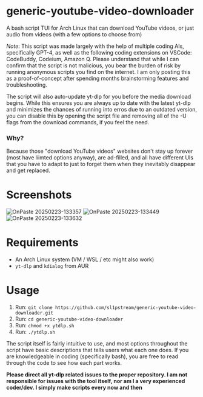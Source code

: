 # generic-youtube-video-downloader
A bash script TUI for Arch Linux that can download YouTube videos, or just audio from videos (with a few options to choose from)

*Note*: This script was made largely with the help of multiple coding AIs, specifically GPT-4, as well as the following coding extensions on VSCode: CodeBuddy, Codeium, Amazon Q. Please understand that while I can confirm that the script is not malicious, you bear the burden of risk by running anonymous scripts you find on the internet. I am only posting this as a proof-of-concept after spending months brainstorming features and troubleshooting.

The script will also auto-update yt-dlp for you before the media download begins. While this ensures you are always up to date with the latest yt-dlp and minimizes the chances of running into erros due to an outdated version, you can disable this by opening the script file and removing all of the -U flags from the download commands, if you feel the need.

### Why?
Because those "download YouTube videos" websites don't stay up forever (most have liimted options anyway), are ad-filled, and all have different UIs that you have to adapt to just to forget them when they inevitably disappear and get replaced.

# Screenshots
![OnPaste 20250223-133357](https://github.com/user-attachments/assets/0543683b-9e32-4740-9902-d4cb257b4a22)
![OnPaste 20250223-133449](https://github.com/user-attachments/assets/06f37414-5bd5-4bfa-8c04-b19bad5d67a9)
![OnPaste 20250223-133632](https://github.com/user-attachments/assets/f39ca0fa-18d6-4c7a-b725-3ae85294fb97)




# Requirements
- An Arch Linux system (VM / WSL / etc might also work)
- `yt-dlp` and `kdialog` from AUR

# Usage
1. Run: `git clone https://github.com/sl1pstream/generic-youtube-video-downloader.git`
2. Run: `cd generic-youtube-video-downloader`
3. Run: `chmod +x ytdlp.sh`
4. Run: `./ytdlp.sh`

The script itself is fairly intuitive to use, and most options throughout the script have basic descriptions that tells users what each one does. If you are knowledgeable in coding (specifically bash), you are free to read through the code to see how each part works.

**Please direct all yt-dlp related issues to the proper repository. I am not responsible for issues with the tool itself, nor am I a very experienced coder/dev. I simply make scripts every now and then**

